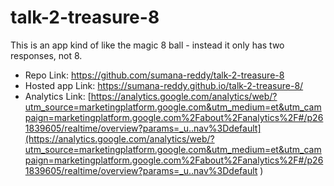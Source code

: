 # talk-2-treasure-8

This is an app kind of like the magic 8 ball - instead it only has two responses, not 8. 

- Repo Link: https://github.com/sumana-reddy/talk-2-treasure-8
- Hosted app Link: https://sumana-reddy.github.io/talk-2-treasure-8/
- Analytics Link:
 [https://analytics.google.com/analytics/web/?utm_source=marketingplatform.google.com&utm_medium=et&utm_campaign=marketingplatform.google.com%2Fabout%2Fanalytics%2F#/p261839605/realtime/overview?params=_u..nav%3Ddefault](https://analytics.google.com/analytics/web/?utm_source=marketingplatform.google.com&utm_medium=et&utm_campaign=marketingplatform.google.com%2Fabout%2Fanalytics%2F#/p261839605/realtime/overview?params=_u..nav%3Ddefault
)
